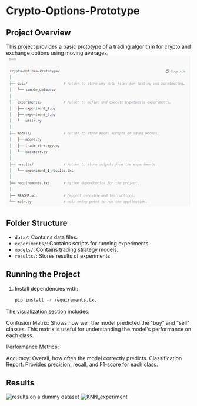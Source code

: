 # Crypto-Options-Prototype

## Project Overview
This project provides a basic prototype of a trading algorithm for crypto and exchange options using moving averages.
![Project Diagram](https://github.com/dijasila/Crypto-Options-Prototype/blob/master/image/resp_struct.PNG)
## Folder Structure
- `data/`: Contains data files.
- `experiments/`: Contains scripts for running experiments.
- `models/`: Contains trading strategy models.
- `results/`: Stores results of experiments.

## Running the Project
1. Install dependencies with:
   ```bash
   pip install -r requirements.txt


The visualization section includes:

Confusion Matrix: Shows how well the model predicted the "buy" and "sell" classes. This matrix is useful for understanding the model's performance on each class.

Performance Metrics:

Accuracy: Overall, how often the model correctly predicts.
Classification Report: Provides precision, recall, and F1-score for each class.
## Results
![results on a dummy dataset](https://github.com/dijasila/Crypto-Options-Prototype/blob/master/image/crypto_trading_strategy_plot.png)
![KNN_experiment](https://github.com/dijasila/Crypto-Options-Prototype/blob/master/image/confusion_matrix_knn.png)
